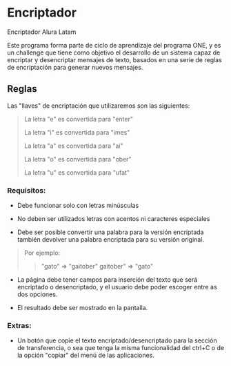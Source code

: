 # Encriptador
Encriptador Alura Latam

Este programa forma parte de ciclo de aprendizaje del programa ONE, y es un challenge que tiene como objetivo el desarrollo de un sistema capaz de encriptar y desencriptar mensajes de texto, basados en una serie de reglas de encriptación para generar nuevos mensajes.



## Reglas

Las "llaves" de encriptación que utilizaremos son las siguientes:

>La letra "e" es convertida para "enter"
>
>La letra "i" es convertida para "imes"
>
>La letra "a" es convertida para "ai"
>
>La letra "o" es convertida para "ober"
>
>La letra "u" es convertida para "ufat"

### Requisitos:

* Debe funcionar solo con letras minúsculas

* No deben ser utilizados letras con acentos ni caracteres especiales

* Debe ser posible convertir una palabra para la versión encriptada también devolver una palabra encriptada para su versión original.

>Por ejemplo:
>> "gato" => "gaitober"
gaitober" => "gato"

* La página debe tener campos para inserción del texto que será encriptado o desencriptado, y el usuario debe poder escoger entre as dos opciones.

* El resultado debe ser mostrado en la pantalla.

### Extras:

* Un botón que copie el texto encriptado/desencriptado para la sección de transferencia, o sea que tenga la misma funcionalidad del ctrl+C o de la opción "copiar" del menú de las aplicaciones.

